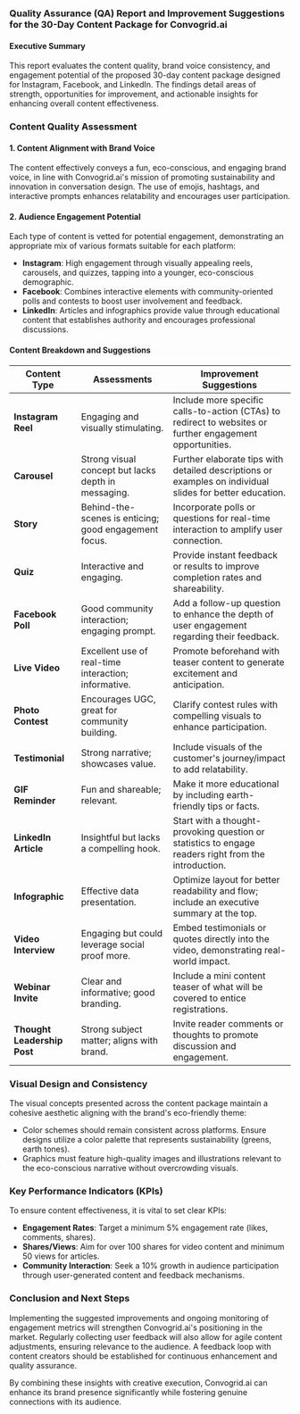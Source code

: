 
### Quality Assurance (QA) Report and Improvement Suggestions for the 30-Day Content Package for Convogrid.ai

#### Executive Summary
This report evaluates the content quality, brand voice consistency, and engagement potential of the proposed 30-day content package designed for Instagram, Facebook, and LinkedIn. The findings detail areas of strength, opportunities for improvement, and actionable insights for enhancing overall content effectiveness. 

### Content Quality Assessment

#### 1. Content Alignment with Brand Voice
The content effectively conveys a fun, eco-conscious, and engaging brand voice, in line with Convogrid.ai's mission of promoting sustainability and innovation in conversation design. The use of emojis, hashtags, and interactive prompts enhances relatability and encourages user participation. 

#### 2. Audience Engagement Potential
Each type of content is vetted for potential engagement, demonstrating an appropriate mix of various formats suitable for each platform:
- **Instagram**: High engagement through visually appealing reels, carousels, and quizzes, tapping into a younger, eco-conscious demographic.
- **Facebook**: Combines interactive elements with community-oriented polls and contests to boost user involvement and feedback.
- **LinkedIn**: Articles and infographics provide value through educational content that establishes authority and encourages professional discussions.

#### Content Breakdown and Suggestions

| Content Type       | Assessments                                           | Improvement Suggestions                                   |
|-------------------|------------------------------------------------------|----------------------------------------------------------|
| **Instagram Reel** | Engaging and visually stimulating.                   | Include more specific calls-to-action (CTAs) to redirect to websites or further engagement opportunities. |
| **Carousel**       | Strong visual concept but lacks depth in messaging.  | Further elaborate tips with detailed descriptions or examples on individual slides for better education. |
| **Story**          | Behind-the-scenes is enticing; good engagement focus.| Incorporate polls or questions for real-time interaction to amplify user connection. |
| **Quiz**           | Interactive and engaging.                            | Provide instant feedback or results to improve completion rates and shareability. |
| **Facebook Poll**  | Good community interaction; engaging prompt.        | Add a follow-up question to enhance the depth of user engagement regarding their feedback. |
| **Live Video**     | Excellent use of real-time interaction; informative. | Promote beforehand with teaser content to generate excitement and anticipation. |
| **Photo Contest**  | Encourages UGC, great for community building.       | Clarify contest rules with compelling visuals to enhance participation. |
| **Testimonial**    | Strong narrative; showcases value.                   | Include visuals of the customer's journey/impact to add relatability. |
| **GIF Reminder**   | Fun and shareable; relevant.                        | Make it more educational by including earth-friendly tips or facts. |
| **LinkedIn Article** | Insightful but lacks a compelling hook.            | Start with a thought-provoking question or statistics to engage readers right from the introduction. |
| **Infographic**    | Effective data presentation.                         | Optimize layout for better readability and flow; include an executive summary at the top. |
| **Video Interview** | Engaging but could leverage social proof more.       | Embed testimonials or quotes directly into the video, demonstrating real-world impact. |
| **Webinar Invite** | Clear and informative; good branding.               | Include a mini content teaser of what will be covered to entice registrations. |
| **Thought Leadership Post** | Strong subject matter; aligns with brand. | Invite reader comments or thoughts to promote discussion and engagement. |

### Visual Design and Consistency
The visual concepts presented across the content package maintain a cohesive aesthetic aligning with the brand's eco-friendly theme:
- Color schemes should remain consistent across platforms. Ensure designs utilize a color palette that represents sustainability (greens, earth tones).
- Graphics must feature high-quality images and illustrations relevant to the eco-conscious narrative without overcrowding visuals.

### Key Performance Indicators (KPIs)
To ensure content effectiveness, it is vital to set clear KPIs:
- **Engagement Rates**: Target a minimum 5% engagement rate (likes, comments, shares).
- **Shares/Views**: Aim for over 100 shares for video content and minimum 50 views for articles.
- **Community Interaction**: Seek a 10% growth in audience participation through user-generated content and feedback mechanisms.

### Conclusion and Next Steps
Implementing the suggested improvements and ongoing monitoring of engagement metrics will strengthen Convogrid.ai's positioning in the market. Regularly collecting user feedback will also allow for agile content adjustments, ensuring relevance to the audience. A feedback loop with content creators should be established for continuous enhancement and quality assurance.

By combining these insights with creative execution, Convogrid.ai can enhance its brand presence significantly while fostering genuine connections with its audience.
```